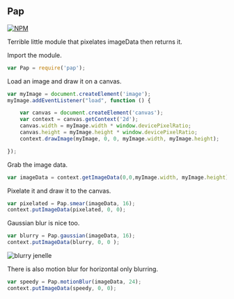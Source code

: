 ## Pap

[![NPM](https://nodei.co/npm/pap.png)](https://www.npmjs.org/package/pap)

Terrible little module that pixelates imageData then returns it.

Import the module.

```javascript
var Pap = require('pap');
```

Load an image and draw it on a canvas.

```javascript
var myImage = document.createElement('image');
myImage.addEventListener("load", function () {

    var canvas = document.createElement('canvas');
    var context = canvas.getContext('2d');
    canvas.width = myImage.width * window.devicePixelRatio;
    canvas.height = myImage.height * window.devicePixelRatio;
    context.drawImage(myImage, 0, 0, myImage.width, myImage.height);

});
```

Grab the image data.

```javascript
var imageData = context.getImageData(0,0,myImage.width, myImage.height);
```

Pixelate it and draw it to the canvas.

```javascript
var pixelated = Pap.smear(imageData, 16);
context.putImageData(pixelated, 0, 0);
```

Gaussian blur is nice too.

```javascript
var blurry = Pap.gaussian(imageData, 16);
context.putImageData(blurry, 0, 0 );
```

![blurry jenelle](https://cloud.githubusercontent.com/assets/1766472/6281175/0170a502-b889-11e4-9dac-b304c2ade08b.png)


There is also motion blur for horizontal only blurring.

```javascript
var speedy = Pap.motionBlur(imageData, 24);
context.putImageData(speedy, 0, 0);
```
